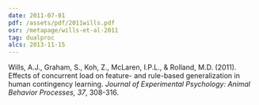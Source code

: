 ```yaml
---
date: 2011-07-01
pdf: /assets/pdf/2011wills.pdf
osr: /metapage/wills-et-al-2011
tag: dualproc
alcs: 2013-11-15
---
```


Wills, A.J., Graham, S., Koh, Z., McLaren, I.P.L., & Rolland, M.D. (2011). Effects of concurrent load on feature- and rule-based generalization in human contingency learning. _Journal of Experimental Psychology: Animal Behavior Processes, 37_, 308-316. 

